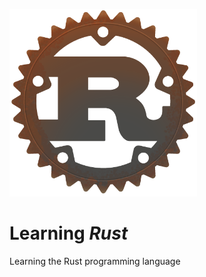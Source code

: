 
<img width="300" height="300" src="assets/rust.png"></a>
# Learning ***Rust***
Learning the Rust programming language
